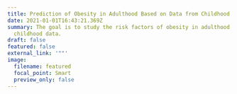 ```yaml
---
title: Prediction of Obesity in Adulthood Based on Data from Childhood
date: 2021-01-01T16:43:21.369Z
summary: The goal is to study the risk factors of obesity in adulthood using
  childhood data.
draft: false
featured: false
external_link: '""'
image:
  filename: featured
  focal_point: Smart
  preview_only: false
---
```

